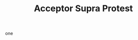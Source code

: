 ---
title: Acceptor Supra Protest
letter: A
permalink: "/definitions/bld-acceptor-supra-protest.html"
body: one
published_at: '2018-07-07'
source: Black's Law Dictionary 2nd Ed (1910)
layout: post
---